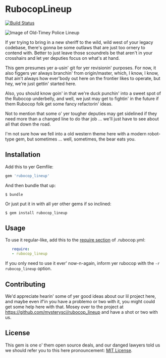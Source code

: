 # RubocopLineup

[![Build Status](https://travis-ci.com/mysterysci/rubocop_lineup.svg?branch=master)](https://travis-ci.com/mysterysci/rubocop_lineup)

![Image of Old-Timey Police Lineup](https://upload.wikimedia.org/wikipedia/commons/0/04/Oppstilling-2.jpg)

If yer trying to bring in a new sheriff to the wild, wild west of your legacy codebase,
there's gonna be some outlaws that are just too ornery to contend with. Better to just
leave those scoundrels be that aren't in your crosshairs and let yer deputies focus on
what's at hand.

This gem presumes yer a-usin' git for yer revisionin' purposes. For now, it also figgers
yer always branchin' from origin/master, which, I know, I know, that ain't always how ever'body
out here on the frontier likes to operate, but hey, we're just gettin' started here.

Also, you should know goin' in that we're duck punchin' into a sweet spot of the Rubocop
underbelly, and well, we just may get to fightin' in the future if them Rubocop folk
get some fancy refactorin' ideas.

Not to mention that some o' yer tougher deputies may get sidelined if they need more than
a changed line to do thar job ... we'll just have to see about all that down the road.  

I'm not sure how we fell into a old western theme here with a modern robot-type gem, but
sometimes ... well, sometimes, the bear eats you.    

## Installation

Add this to yer Gemfile:

```ruby
gem 'rubocop_lineup'
```

And then bundle that up:

    $ bundle

Or just put it in with all yer other gems if so inclined:

    $ gem install rubocop_lineup

## Usage

To use it regular-like, add this to the
[require section](https://github.com/bbatsov/rubocop/blob/master/manual/extensions.md#loading-extensions)
of .rubocop.yml:

```yaml
   require:
   - rubocop_lineup
```

If you only need to use it ever' now-n-again, inform yer rubocop with the
`-r rubocop_lineup` option.

## Contributing

We'd appreciate hearin' some of yer good ideas about our lil project here, and maybe
even if'in you have a problemo or two with it, you might could get some help here
with that. Mosey over to the project at https://github.com/mysterysci/rubocop_lineup
and have a shot or two with us.

## License

This gem is one o' them open source deals, and our danged lawyers told us we should
refer you to this here pronouncement: [MIT License](https://opensource.org/licenses/MIT).
